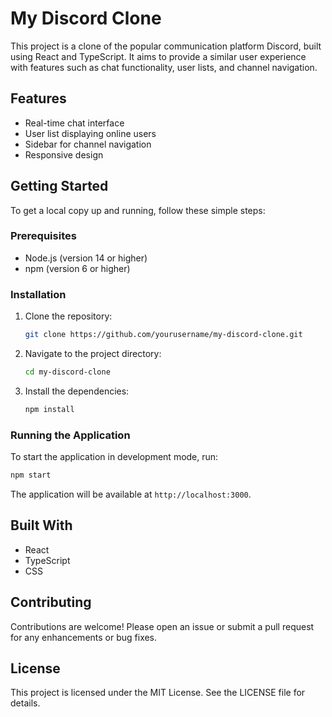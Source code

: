 # My Discord Clone

This project is a clone of the popular communication platform Discord, built using React and TypeScript. It aims to provide a similar user experience with features such as chat functionality, user lists, and channel navigation.

## Features

- Real-time chat interface
- User list displaying online users
- Sidebar for channel navigation
- Responsive design

## Getting Started

To get a local copy up and running, follow these simple steps:

### Prerequisites

- Node.js (version 14 or higher)
- npm (version 6 or higher)

### Installation

1. Clone the repository:
   ```bash
   git clone https://github.com/yourusername/my-discord-clone.git
   ```

2. Navigate to the project directory:
   ```bash
   cd my-discord-clone
   ```

3. Install the dependencies:
   ```bash
   npm install
   ```

### Running the Application

To start the application in development mode, run:
```bash
npm start
```

The application will be available at `http://localhost:3000`.

## Built With

- React
- TypeScript
- CSS

## Contributing

Contributions are welcome! Please open an issue or submit a pull request for any enhancements or bug fixes.

## License

This project is licensed under the MIT License. See the LICENSE file for details.
